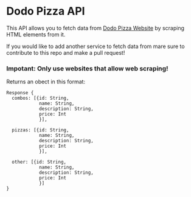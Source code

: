 # Dodo Pizza API

This API allows you to fetch data from [Dodo Pizza Website](https://dodopizza.ru) by scraping HTML elements from it.

If you would like to add another service to fetch data from mare sure to contribute to this repo and make a pull request!

### Impotant: Only use websites that allow web scraping!


Returns an obect in this format:
```
Response {
  combos: [{id: String,
            name: String,
            description: String,
            price: Int
            }],
            
  pizzas: [{id: String,
            name: String,
            description: String,
            price: Int
            }],
            
  other: [{id: String,
            name: String,
            description: String,
            price: Int
            }]            
}
```
